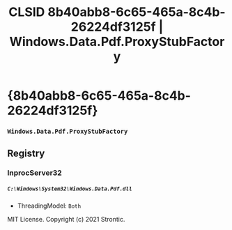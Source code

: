 ﻿---
title: "CLSID 8b40abb8-6c65-465a-8c4b-26224df3125f | Windows.Data.Pdf.ProxyStubFactory"
excerpt: What is COM-Object CLSID 8b40abb8-6c65-465a-8c4b-26224df3125f?
---

# {8b40abb8-6c65-465a-8c4b-26224df3125f}

### `Windows.Data.Pdf.ProxyStubFactory`

## Registry


### InprocServer32

##### `C:\Windows\System32\Windows.Data.Pdf.dll`
* ThreadingModel: `Both`

MIT License. Copyright (c) 2021 Strontic.


